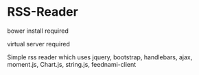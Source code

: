 # RSS-Reader

bower install required

virtual server required

Simple rss reader which uses jquery, bootstrap, handlebars, ajax, moment.js, Chart.js, string.js, feednami-client
